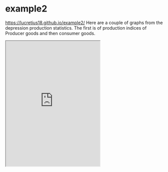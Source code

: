 # example2
https://lucretius18.github.io/example2/
Here are a couple of graphs from the depression production statistics. The first is of production indices of Producer goods and then consumer goods. 
<iframe src= https://docs.google.com/spreadsheets/d/1TbJufjdEKmwyQz1PWwFcStX6ZKnl1xdPB3XGCU1KR0s/edit?usp=sharingwidth="600px" height= "400px"></iframe> 

